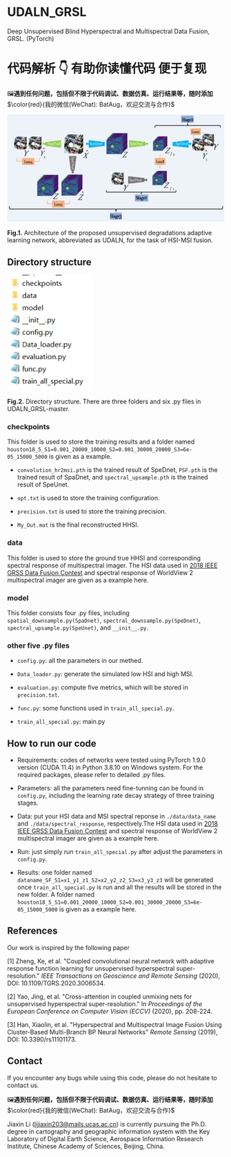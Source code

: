 # UDALN_GRSL
Deep Unsupervised Blind Hyperspectral and Multispectral Data Fusion, GRSL. (PyTorch)
<!--  
 [Jiaxin Li 李嘉鑫](https://www.researchgate.net/profile/Li-Jiaxin-20), [Ke Zheng 郑珂](https://www.researchgate.net/profile/Ke-Zheng-9), [Jing Yao 姚靖](https://scholar.google.com/citationsuser=1SHd5ygAAAAJ&hl=en), [Lianru Gao 高连如](https://scholar.google.com/citations?hl=en&user=f6OnhtcAAAAJ), and [Danfeng Hong 洪丹枫](https://sites.google.com/view/danfeng-hong), IEEE Geoscience and Remote Sensing Letter (GRSL). 

文章可在这里下载🖼️[**PDF**](./Imgs/UDALN.pdf)，The final version can be downloaded in  🖼️[**PDF**](./Imgs/UDALN.pdf) 


# $\color{red}{欢迎添加 我的微信(WeChat): BatAug，欢迎交流与合作}$

## 本人还提出了其余多个开源的高光谱-多光谱超分融合代码，可移步至[GitHub主页下载](https://github.com/JiaxinLiCAS) 


### 我是李嘉鑫，25年毕业于中科院空天信息创新研究院的直博生，导师高连如研究员 ###

我的英文版本个人简历可在隔壁仓库下载，如您需要此简历模板可以通过微信联系我。
My english CV can be downloaded in this repository [![Static Badge](https://img.shields.io/badge/PDF-Download-blue])](https://github.com/JiaxinLiCAS/My-Curriculum-Vitae-CV-/blob/main/CV_JiaxinLi.pdf).

2025.09——, 就职于重庆邮电大学 计算机科学与技术学院 文峰副教授 $\color{red}{博后导师：韩军伟教授}$ 
【[官网](https://teacher.nwpu.edu.cn/hanjunwei.html)，[谷歌学术主页](https://scholar.google.com/citations?user=xrqsoesAAAAJ&hl=zh-CN&oi=ao)】

2020.09-2025.07 就读于中国科学院 空天信息创新研究院 五年制直博生 $\color{red}{导师：高连如研究员}$ 【[导师空天院官网](https://people.ucas.ac.cn/~gaolianru)，[谷歌学术主页](https://scholar.google.com/citations?user=La-8gLMAAAAJ&hl=zh-CN)】

2016.09-2020.7 就读于重庆大学 土木工程学院 测绘工程专业

From 2025.09, I work at the School of Computer Science and Technology (National Exemplary Software School), Chongqing University of Posts and Telecommunications, as a Wenfeng associate professor.
My postdoctoral supervisor is [Junwei Han](https://scholar.google.com/citations?user=La-8gLMAAAAJ&hl=zh-CN).

From 2020.09 to 2025.07, I am a PhD candidate at the Key Laboratory of Computational Optical Imaging Technology, Aerospace Information Research Institute, Chinese Academy of Sciences, Beijing, China.
My supervisor is [Lianru Gao](https://scholar.google.com/citations?user=La-8gLMAAAAJ&hl=zh-CN).

From 2016.0 to 2020.7, I studied in the school of civil engineering at Chongqing University, Chongqing, China, for a Bachelor of Engineering.

这是我的[谷歌学术](https://scholar.google.com/citations?user=aSPDpmgAAAAJ&hl=zh-CN)和[ResearchGate](https://www.researchgate.net/profile/Jiaxin-Li-lijiaxin?ev=hdr_xprf)，More information can be found in my [Google Scholar Citations](https://scholar.google.com/citations?user=aSPDpmgAAAAJ&hl=zh-CN) and my [ResearchGate](https://www.researchgate.net/profile/Jiaxin-Li-lijiaxin?ev=hdr_xprf)
-->

# 代码解析 👇 有助你读懂代码 便于复现

🖼️**遇到任何问题，包括但不限于代码调试、数据仿真、运行结果等，随时添加**
$\color{red}{我的微信(WeChat): BatAug，欢迎交流与合作}$


<img src="./Imgs/Fig1.png" width="666px"/>

**Fig.1.** Architecture of the proposed unsupervised degradations adaptive learning network, abbreviated as UDALN, for the task of HSI-MSI fusion.

## Directory structure
<img src="./Imgs/Structure.png" width="200px"/>

**Fig.2.** Directory structure. There are three folders and six .py files in UDALN_GRSL-master.

### checkpoints
This folder is used to store the training results and a folder named `houston18_5_S1=0.001_20000_10000_S2=0.001_30000_20000_S3=6e-05_15000_5000` is given as a example.

- `convolution_hr2msi.pth` is the trained result of SpeDnet, `PSF.pth` is the trained result of SpaDnet, and `spectral_upsample.pth` is the trained result of SpeUnet.

- `opt.txt` is used to store the training configuration.

- `precision.txt` is used to store the training precision.

- `My_Out.mat` is the final reconstructed HHSI.

### data
This folder is used to store the ground true HHSI and corresponding spectral response of multispectral imager. The HSI data used in [2018 IEEE GRSS Data Fusion Contest](https://hyperspectral.ee.uh.edu/?page_id=1075)  and spectral response of WorldView 2 multispectral imager are given as a example here.

### model
This folder consists four .py files, including `spatial_downsample.py(SpaDnet)`, `spectral_downsample.py(SpeDnet)`, `spectral_upsample.py(SpeUnet)`, and `__init__.py`.

### other five .py files
- `config.py`: all the parameters in our methed.

- `Data_loader.py`: generate the simulated low HSI and high MSI.

- `evaluation.py`: compute five metrics, which will be stored in `precision.txt`.

- `func.py`: some functions used in `train_all_special.py`.

- `train_all_special.py`: main.py

## How to run our code
- Requirements: codes of networks were tested using PyTorch 1.9.0 version (CUDA 11.4) in Python 3.8.10 on Windows system. For the required packages, please refer to detailed .py files.

- Parameters: all the parameters need fine-tunning can be found in `config.py`, including the learning rate decay strategy of three training stages.

- Data: put your HSI data and MSI spectral reponse in `./data/data_name` and `./data/spectral_response`, respectively.The HSI data used in [2018 IEEE GRSS Data Fusion Contest](https://hyperspectral.ee.uh.edu/?page_id=1075)  and spectral response of WorldView 2 multispectral imager are given as a example here.

- Run: just simply run `train_all_special.py` after adjust the parameters in `config.py`.

- Results: one folder named `dataname_SF_S1=x1_y1_z1_S2=x2_y2_z2_S3=x3_y3_z3` will be generated once `train_all_special.py` is run and all the results will be stored in the new folder. A folder named `houston18_5_S1=0.001_20000_10000_S2=0.001_30000_20000_S3=6e-05_15000_5000` is given as a example here.

## References

Our work is inspired by the following paper

[1] Zheng, Ke, et al. "Coupled convolutional neural network with adaptive response function learning for unsupervised hyperspectral super-resolution." *IEEE Transactions on Geoscience and Remote Sensing* (2020), DOI: 10.1109/TGRS.2020.3006534.

[2] Yao, Jing, et al. "Cross-attention in coupled unmixing nets for unsupervised hyperspectral super-resolution." In *Proceedings of the European Conference on Computer Vision (ECCV)* (2020), pp. 208-224.

[3] Han, Xiaolin, et al. "Hyperspectral and Multispectral Image Fusion Using Cluster-Based Multi-Branch BP Neural Networks" *Remote Sensing* (2019), DOI: 10.3390/rs11101173.

## Contact

If you encounter any bugs while using this code, please do not hesitate to contact us.

🖼️**遇到任何问题，包括但不限于代码调试、数据仿真、运行结果等，随时添加**
$\color{red}{我的微信(WeChat): BatAug，欢迎交流与合作}$

Jiaxin Li (lijiaxin203@mails.ucas.ac.cn)  is currently pursuing the Ph.D. degree in cartography
and geographic information system with the Key Laboratory of Digital Earth Science, Aerospace
Information Research Institute, Chinese Academy of Sciences, Beijing, China.
